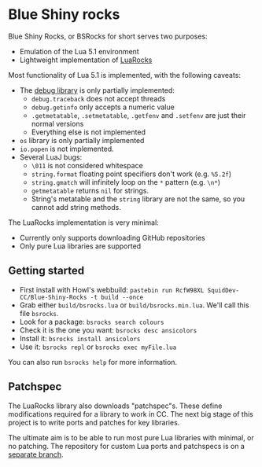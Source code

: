 # Blue Shiny rocks

Blue Shiny Rocks, or BSRocks for short serves two purposes:
 - Emulation of the Lua 5.1 environment
 - Lightweight implementation of [LuaRocks](https://luarocks.org/)

Most functionality of Lua 5.1 is implemented, with the following caveats:
 - The [debug library](http://www.lua.org/manual/5.1/manual.html#5.9) is only partially implemented:
   - `debug.traceback` does not accept threads
   - `debug.getinfo` only accepts a numeric value
   - `.getmetatable`, `.setmetatable`, `.getfenv` and `.setfenv` are just their normal versions
   - Everything else is not implemented
 - `os` library is only partially implemented
 - `io.popen` is not implemented.
 - Several LuaJ bugs:
   - `\011` is not considered whitespace
   - `string.format` floating point specifiers don't work (e.g. `%5.2f`)
   - `string.gmatch` will infinitely loop on the `*` pattern (e.g. `\n*`)
   - `getmetatable` returns `nil` for strings.
   - String's metatable and the `string` library are not the same, so you cannot add string methods.

The LuaRocks implementation is very minimal:
 - Currently only supports downloading GitHub repositories
 - Only pure Lua libraries are supported

## Getting started
 - First install with Howl's webbuild: `pastebin run RcfW98XL SquidDev-CC/Blue-Shiny-Rocks -t build --once`
 - Grab either `build/bsrocks.lua` or `build/bsrocks.min.lua`. We'll call this file `bsrocks`.
 - Look for a package: `bsrocks search colours`
 - Check it is the one you want: `bsrocks desc ansicolors`
 - Install it: `bsrocks install ansicolors`
 - Use it: `bsrocks repl` or `bsrocks exec myFile.lua`

You can also run `bsrocks help` for more information.

## Patchspec
The LuaRocks library also downloads "patchspec"s. These define modifications
required for a library to work in CC. The next big stage of this project is to
write ports and patches for key libraries.

The ultimate aim is to be able to run most pure Lua libraries with minimal, or no
patching. The repository for custom Lua ports and patchspecs is on a
[separate branch](https://github.com/SquidDev-CC/Blue-Shiny-Rocks/tree/rocks).
